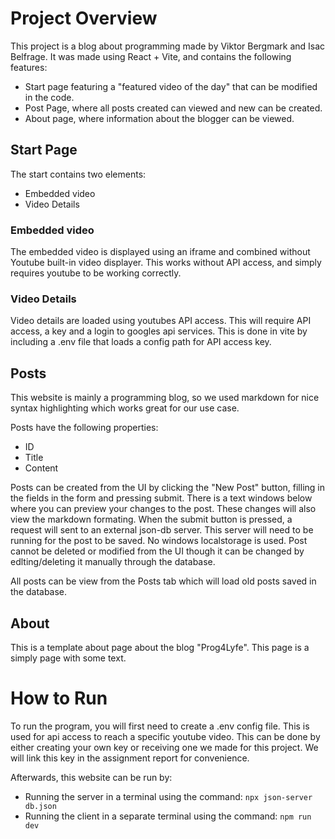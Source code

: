 # Project Overview

This project is a blog about programming made by Viktor Bergmark and Isac Belfrage. It was made using React + Vite, and contains the following features:

- Start page featuring a "featured video of the day" that can be modified in the code.
- Post Page, where all posts created can viewed and new can be created.  
- About page, where information about the blogger can be viewed.


## Start Page

The start contains two elements:

- Embedded video
- Video Details


### Embedded video

The embedded video is displayed using an iframe and combined without Youtube built-in video displayer. This works without API access, and simply requires youtube to be working correctly.

### Video Details

Video details are loaded using youtubes API access. This will require API access, a key and a login to googles api services. This is done in vite by including a .env file that loads a config path for API access key. 

## Posts

This website is mainly a programming blog, so we used markdown for nice syntax highlighting which works great for our use case. 

Posts have the following properties: 
- ID
- Title
- Content

Posts can be created from the UI by clicking the "New Post" button, filling in the fields in the form and pressing submit. There is a text windows below where you can preview your changes to the post. These changes will also view the markdown formating. When the submit button is pressed, a request will sent to an external json-db server. This server will need to be running for the post to be saved. No windows localstorage is used. Post cannot be deleted or modified from the UI though it can be changed by edlting/deleting it manually through the database. 

All posts can be view from the Posts tab which will load old posts saved in the database.

## About

This is a template about page about the blog "Prog4Lyfe". This page is a simply page with some text. 

# How to Run

To run the program, you will first need to create a .env config file. This is used for api access to reach a specific youtube video. This can be done by either creating your own key or receiving one we made for this project. We will link this key in the assignment report for convenience.

Afterwards, this website can be run by:
- Running the server in a terminal using the command: `npx json-server db.json`
- Running the client in a separate terminal using the command: `npm run dev`